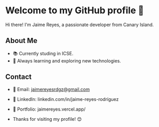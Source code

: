# Welcome to my GitHub profile 👋

Hi there! I'm Jaime Reyes, a passionate developer from Canary Island.

## About Me

- 📚 Currently studing in ICSE.
- 🌱 Always learning and exploring new technologies.

## Contact

- 📧 Email: jaimereyesrdgz@gmail.com
- 💼 LinkedIn: linkedin.com/in/jaime-reyes-rodríguez
- 👤 Portfolio: jaimereyes.vercel.app/

- Thanks for visiting my profile! 😊
